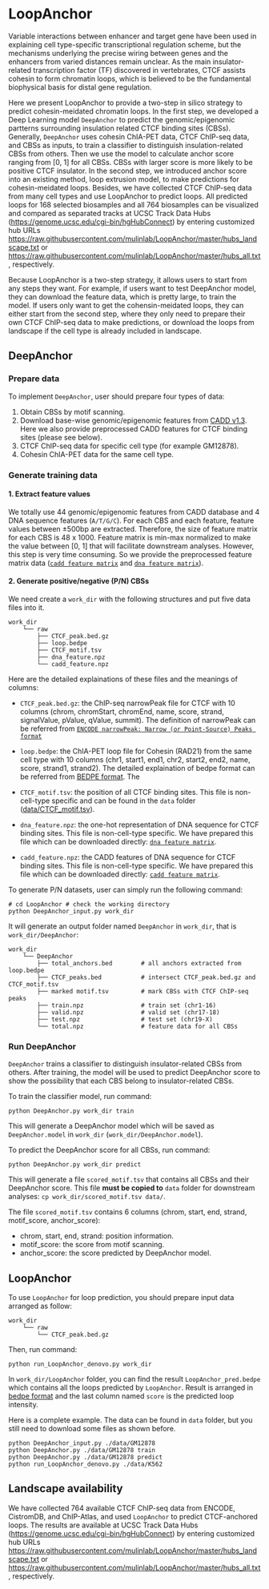 # LoopAnchor

Variable interactions between enhancer and target gene have been used in explaining cell type-specific transcriptional regulation scheme, but the mechanisms underlying the precise wiring between genes and the enhancers from varied distances remain unclear. As the main insulator-related transcription factor (TF) discovered in vertebrates, CTCF assists cohesin to form chromatin loops, which is believed to be the fundamental biophysical basis for distal gene regulation.  


Here we present LoopAnchor to provide a two-step in silico strategy to predict cohesin-meidated chromatin loops. In the first step, we developed a Deep Learning model `DeepAnchor` to predict the genomic/epigenomic partterns surrounding insulation related CTCF binding sites (CBSs). Generally, `DeepAnchor` uses cohesin ChIA-PET data, CTCF ChIP-seq data, and CBSs as inputs, to train a classifier to distinguish insulation-related CBSs from others. Then we use the model to calculate anchor score ranging from [0, 1] for all CBSs. CBSs with larger score is more likely to be positive CTCF insulator. In the second step, we introduced anchor score into an existing method, loop extrusion model, to make predictions for cohesin-meidated loops. Besides, we have collected CTCF ChIP-seq data from many cell types and use LoopAnchor to predict loops. All predicted loops for 168 selected biosamples and all 764 biosamples can be visualized and compared as separated tracks at UCSC Track Data Hubs (https://genome.ucsc.edu/cgi-bin/hgHubConnect) by entering customized hub URLs https://raw.githubusercontent.com/mulinlab/LoopAnchor/master/hubs_landscape.txt or https://raw.githubusercontent.com/mulinlab/LoopAnchor/master/hubs_all.txt, respectively.

Because LoopAnchor is a two-step strategy, it allows users to start from any steps they want. For example, if users want to test DeepAnchor model, they can download the feature data, which is pretty large, to train the model. If users only want to get the cohensin-meidated loops, they can either start from the second step, where they only need to prepare their own CTCF ChIP-seq data to make predictions, or download the loops from landscape if the cell type is already included in landscape. 



## DeepAnchor
### Prepare data
To implement `DeepAnchor`, user should prepare four types of data:
1. Obtain CBSs by motif scanning.
2. Download base-wise genomic/epigenomic features from [CADD v1.3](https://cadd.gs.washington.edu/download). Here we also provide preprocessed CADD features for CTCF binding sites (please see below).
3. CTCF ChIP-seq data for specific cell type (for example GM12878).
4. Cohesin ChIA-PET data for the same cell type. 


### Generate training data
#### 1. Extract feature values
We totally use 44 genomic/epigenomic features from CADD database and 4 DNA sequence features (`A/T/G/C`). For each CBS and each feature, feature values between ±500bp are extracted. Therefore, the size of feature matrix for each CBS is 48 x 1000. Feature matrix is min-max normalized to make the value between [0, 1] that will facilitate downstream analyses. However, this step is very time consuming. So we provide the preprocessed feature matrix data ([`cadd feature matrix`](http://www.mulinlab.org/LoopAnchor/cadd_feature.npz) and [`dna feature matrix`](http://www.mulinlab.org/LoopAnchor/dna_feature.npz)).

#### 2. Generate positive/negative (P/N) CBSs
We need create a `work_dir` with the following structures and put five data files into it.
```
work_dir
    └── raw                   
        ├── CTCF_peak.bed.gz              
        ├── loop.bedpe              
        ├── CTCF_motif.tsv
        ├── dna_feature.npz      
        └── cadd_feature.npz
```
Here are the detailed explainations of these files and the meanings of columns:

* `CTCF_peak.bed.gz`: the ChIP-seq narrowPeak file for CTCF with 10 columns (chrom, chromStart, chromEnd, name, score, strand, signalValue, pValue, qValue, summit). The definition of narrowPeak can be referred from [`ENCODE narrowPeak: Narrow (or Point-Source) Peaks format`](https://genome.ucsc.edu/FAQ/FAQformat.html#format12)
  
* `loop.bedpe`: the ChIA-PET loop file for Cohesin (RAD21) from the same cell type with 10 columns (chr1, start1, end1, chr2, start2, end2, name, score, strand1, strand2). The detailed explaination of bedpe format can be referred from [BEDPE format](https://bedtools.readthedocs.io/en/latest/content/general-usage.html). The 

* `CTCF_motif.tsv`: the position of all CTCF binding sites. This file is non-cell-type specific and can be found in the `data` folder ([data/CTCF_motif.tsv](data/CTCF_motif.tsv)).
* `dna_feature.npz`: the one-hot representation of DNA sequence for CTCF binding sites. This file is non-cell-type specific. We have prepared this file which can be downloaded directly:  [`dna feature matrix`](http://www.mulinlab.org/LoopAnchor/dna_feature.npz).
* `cadd_feature.npz`: the CADD features of DNA sequence for CTCF binding sites. This file is non-cell-type specific. We have prepared this file which can be downloaded directly: [`cadd feature matrix`](http://www.mulinlab.org/LoopAnchor/cadd_feature.npz). 

To generate P/N datasets, user can simply run the following command:
```properties
# cd LoopAnchor # check the working directory
python DeepAnchor_input.py work_dir
```


It will generate an output folder named `DeepAnchor` in `work_dir`, that is `work_dir/DeepAnchor`:
```
work_dir
    └── DeepAnchor  
        ├── total_anchors.bed        # all anchors extracted from loop.bedpe
        ├── CTCF_peaks.bed           # intersect CTCF_peak.bed.gz and CTCF_motif.tsv
        ├── marked motif.tsv         # mark CBSs with CTCF ChIP-seq peaks          
        ├── train.npz                # train set (chr1-16)
        ├── valid.npz                # valid set (chr17-18)
        ├── test.npz                 # test set (chr19-X)                 
        └── total.npz                # feature data for all CBSs
```


### Run DeepAnchor
`DeepAnchor` trains a classifier to distinguish insulator-related CBSs from others. After training, the model will be used to predict DeepAnchor score to show the possibility that each CBS belong to insulator-related CBSs. 

To train the classifier model, run command:
```properties
python DeepAnchor.py work_dir train
```
This will generate a DeepAnchor model which will be saved as `DeepAnchor.model` in `work_dir` (`work_dir/DeepAnchor.model`).

To predict the DeepAnchor score for all CBSs, run command:

```properties
python DeepAnchor.py work_dir predict
```

This will generate a file `scored_motif.tsv` that contains all CBSs and their DeepAnchor score. This file **must be copied to** `data` folder for downstream analyses: `cp work_dir/scored_motif.tsv data/`.

The file `scored_motif.tsv` contains 6 columns (chrom, start, end, strand, motif_score, anchor_score):

* chrom, start, end, strand: position information.
* motif_score: the score from motif scanning.
* anchor_score:  the score predicted by DeepAnchor model.


## LoopAnchor

To use `LoopAnchor` for loop prediction, you should prepare input data arranged as follow:

```
work_dir
    └── raw                   
        └── CTCF_peak.bed.gz
```

Then, run command:
```properties
python run_LoopAnchor_denovo.py work_dir
```
In `work_dir/LoopAnchor` folder, you can find the result `LoopAnchor_pred.bedpe` which contains all the loops predicted by `LoopAnchor`. Result is arranged in [bedpe format](https://bedtools.readthedocs.io/en/latest/content/general-usage.html) and the last column named `score` is the predicted loop intensity.

Here is a complete example. The data can be found in `data` folder, but you still need to download some files as shown before.
```properties
python DeepAnchor_input.py ./data/GM12878
python DeepAnchor.py ./data/GM12878 train
python DeepAnchor.py ./data/GM12878 predict
python run_LoopAnchor_denovo.py ./data/K562
```


## Landscape availability

We have collected 764 available CTCF ChIP-seq data from ENCODE, CistromDB, and ChIP-Atlas, and used `LoopAnchor` to predict CTCF-anchored loops. The results are available at UCSC Track Data Hubs (https://genome.ucsc.edu/cgi-bin/hgHubConnect) by entering customized hub URLs https://raw.githubusercontent.com/mulinlab/LoopAnchor/master/hubs_landscape.txt or https://raw.githubusercontent.com/mulinlab/LoopAnchor/master/hubs_all.txt, respectively.
